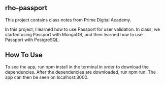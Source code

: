 ## rho-passport

This project contains class notes from Prime Digital Academy.

In this project, I learned how to use Passport for user validation. In class, we started using Passport with MongoDB, and then learned how to use Passport with PostgreSQL.

## How To Use

To see the app, run npm install in the terminal in order to download the dependencies. After the dependencies are downloaded, run npm run. The app can then be seen on localhost:3000.
